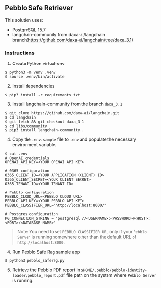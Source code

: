 ## Pebblo Safe Retriever

This solution uses:

- PostgreSQL 15.7
- langchain-community from daxa-ai/langchain branch(https://github.com/daxa-ai/langchain/tree/daxa_3.1)

### Instructions

1. Create Python virtual-env

```console
$ python3 -m venv .venv
$ source .venv/bin/activate
```

2. Install dependencies

```console
$ pip3 install -r requirements.txt
```

3. Install langchain-community from the branch `daxa_3.1`

```console  
$ git clone https://github.com/daxa-ai/langchain.git
$ cd langchain
$ git fetch && git checkout daxa_3.1
$ cd libs/community
$ pip3 install langchain-community .
```

4. Copy the `.env.sample` file to `.env` and populate the necessary environment variable.

```console
$ cat .env
# OpenAI credentials
OPENAI_API_KEY=<YOUR OPENAI API KEY>

# 0365 configuration
O365_CLIENT_ID=<YOUR APPLICATION (CLIENT) ID>
O365_CLIENT_SECRET=<YOUR CLIENT SECRET>
O365_TENANT_ID=<YOUR TENANT ID>

# Pebblo configuration
PEBBLO_CLOUD_URL=<PEBBLO CLOUD URL>
PEBBLO_API_KEY=<YOUR PEBBLO API KEY>
PEBBLO_CLASSIFIER_URL="http://localhost:8000/"

# Postgres configuration
PG_CONNECTION_STRING = "postgresql://<USERNAME>:<PASSWORD>@<HOST>:<PORT>/<DATABASE-NAME>"
```

> Note: You need to set `PEBBLO_CLASSIFIER_URL` only if your `Pebblo Server` is running somewhere other than the default URL
> of `http://localhost:8000`.

4. Run Pebblo Safe Rag sample app

```console
$ python3 pebblo_saferag.py
```

5. Retrieve the Pebblo PDF report in `$HOME/.pebblo/pebblo-identity-loader/pebblo_report.pdf` file path on the system where `Pebblo Server`
   is running.
